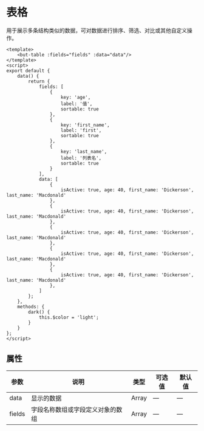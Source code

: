 # 表格
用于展示多条结构类似的数据，可对数据进行排序、筛选、对比或其他自定义操作。

```vue
<template>
	<but-table :fields="fields" :data="data"/>
</template>
<script>
export default {
	data() {
		return {
			fields: [
				{
					key: 'age',
					label: '值',
					sortable: true
				},
				{
					key: 'first_name',
					label: 'first',
					sortable: true
				},
				{
					key: 'last_name',
					label: '列表名',
					sortable: true
				}
			],
			data: [
				{
					isActive: true, age: 40, first_name: 'Dickerson', last_name: 'Macdonald'
				},
				{
					isActive: true, age: 40, first_name: 'Dickerson', last_name: 'Macdonald'
				},
				{
					isActive: true, age: 40, first_name: 'Dickerson', last_name: 'Macdonald'
				},
				{
					isActive: true, age: 40, first_name: 'Dickerson', last_name: 'Macdonald'
				},
				{
					isActive: true, age: 40, first_name: 'Dickerson', last_name: 'Macdonald'
				},
			]
		};
	},
	methods: {
		dark() {
			this.$color = 'light';
		}
	}
};
</script>
```


## 属性
| 参数      | 说明    | 类型      | 可选值       | 默认值   |
|---------- |-------- |---------- |-------------  |-------- |
| data | 显示的数据 | Array | — | — |
| fields | 字段名称数组或字段定义对象的数组 | Array | — | — |